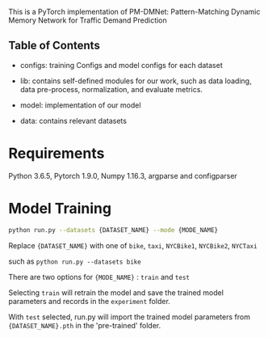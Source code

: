This is a PyTorch implementation of PM-DMNet: Pattern-Matching Dynamic Memory Network for Traffic Demand Prediction

## Table of Contents

* configs: training Configs and model configs for each dataset

* lib: contains self-defined modules for our work, such as data loading, data pre-process, normalization, and evaluate metrics.

* model: implementation of our model
  
* data: contains relevant datasets

# Requirements

Python 3.6.5, Pytorch 1.9.0, Numpy 1.16.3, argparse and configparser

# Model Training
```bash
python run.py --datasets {DATASET_NAME} --mode {MODE_NAME}
```
Replace `{DATASET_NAME}` with one of `bike`, `taxi`, `NYCBike1`, `NYCBike2`, `NYCTaxi`

such as `python run.py --datasets bike`

There are two options for `{MODE_NAME}` : `train` and `test`

Selecting `train` will retrain the model and save the trained model parameters and records in the `experiment` folder.

With `test` selected, run.py will import the trained model parameters from `{DATASET_NAME}.pth` in the 'pre-trained' folder.
